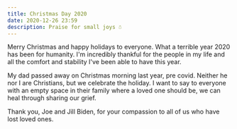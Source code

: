 ```yaml
---
title: Christmas Day 2020
date: 2020-12-26 23:59
description: Praise for small joys ☃️
---
```


Merry Christmas and happy holidays to everyone. What a terrible year 2020 has been for humanity. I'm incredibly thankful for the people in my life and all the comfort and stability I've been able to have this year. 

My dad passed away on Christmas morning last year, pre covid. Neither he nor I are Christians, but we celebrate the holiday. I want to say to everyone with an empty space in their family where a loved one should be, we can heal through sharing our grief.

Thank you, Joe and Jill Biden, for your compassion to all of us who have lost loved ones.
